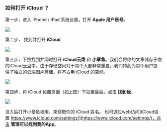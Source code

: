 ### 如何打开 iCloud ？

第一步，进入 iPhone / iPad 系统设置，打开 **Apple 用户账号**。

![](https://octopus.smcdn.cn/basic/_a9c0ab14a845ac6ed61b710e60555386/md5/c65bd2cf4fbda8838765188fb30893ae.png)

第二步， 找到并打开 **iCloud**

![](https://octopus.smcdn.cn/basic/_a9c0ab14a845ac6ed61b710e60555386/md5/fa53af2b1b1eefdc3a40d01676af4000.png)

第三步，下拉找到并同时打开 **iCloud云盘** 和 **小章鱼**。我们会将你的文章储存于你的iCloud云盘中，由于存储空间对于每个人都非常重要，我们特此为每个用户提供了独立的云端图片存储，将不占用 iCloud 的空间。

![](https://octopus.smcdn.cn/basic/_a9c0ab14a845ac6ed61b710e60555386/md5/d4559c06d3a38b1fdbfb0ea9ba183854.png)

第四步，将 iCloud 设置页面（如上图）下拉至最后，点击 **找到我**。

![](https://octopus.smcdn.cn/basic/_a9c0ab14a845ac6ed61b710e60555386/md5/0908be10ee8c5896a6c9c7a1a44f3130.png)

进入后打开小章鱼权限，来获取你的 iCloud 姓名。
也可通过web访问[iCloud设置 https://www.icloud.com/settings/](https://www.icloud.com/settings/)，点击 **管理可以找到我的App**。
